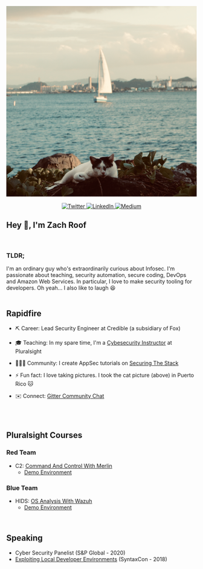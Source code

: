 <p align="center">
  <img src="images/cat.png">

</p>

<p align="center">
  <a href="https://twitter.com/zachroofsec" target="_blank">
    <img src="https://img.shields.io/badge/twitter-%231DA1F2.svg?&style=for-the-badge&logo=twitter&logoColor=white&color=071A2C" alt="Twitter"/>
  </a>
  <a href="https://www.linkedin.com/in/zachroof" target="_blank">
    <img src="https://img.shields.io/badge/linkedin-%230077B5.svg?&style=for-the-badge&logo=linkedin&logoColor=white&color=071A2C" alt="LinkedIn"/>
  </a>
  <a href="https://medium.com/@zachroofsec" target="_blank">
    <img src="https://img.shields.io/badge/medium-%2312100E.svg?&style=for-the-badge&logo=medium&logoColor=white&color=071A2C" alt="Medium"/>
  </a>
</p>

## Hey 👋, I'm Zach Roof
<br/>

### TLDR;
I'm an ordinary guy who's extraordinarily curious about Infosec. I'm passionate about teaching, security automation, secure coding, DevOps and Amazon Web Services. In particular, I love to make security tooling for developers. Oh yeah... I also like to laugh :laughing:
<br/>
<br/>


## Rapidfire

- ⛏️  Career: Lead Security Engineer at Credible (a subsidiary of Fox)


- 🎓 Teaching: In my spare time, I'm a [Cybesecurity Instructor](https://app.pluralsight.com/profile/author/zach-roof) at Pluralsight


- 🧑‍🤝‍🧑 Community: I create AppSec tutorials on [Securing The Stack](https://securingthestack.com/)


- ⚡ Fun fact: I love taking pictures. I took the cat picture (above) in Puerto Rico :cat:


- ✉️ Connect: [Gitter Community Chat](https://gitter.im/zachroofsec/community)

<br/>
<br/>

## Pluralsight Courses

### Red Team
+ C2: [Command And Control With Merlin](https://www.pluralsight.com/courses/command-control-merlin)
    + [Demo Environment](https://github.com/zachroofsec/command-and-control-with-merlin)
### Blue Team
+ HIDS: [OS Analysis With Wazuh](https://github.com/zachroofsec/os-analysis-with-wazuh)
    + [Demo Environment](https://github.com/zachroofsec/os-analysis-with-wazuh)

<br/>

## Speaking
+ Cyber Security Panelist (S&P Global - 2020)
+ [Exploiting Local Developer Environments](https://syntaxcon.com/2018/session/exploiting-local-dev-environments/) (SyntaxCon - 2018)
